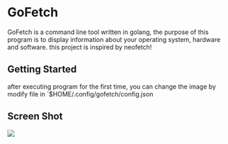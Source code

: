 # GoFetch

GoFetch is a command line tool written in golang, the purpose of this program is to display information about your operating system, hardware and software. this project is inspired by neofetch!

## Getting Started
after executing program for the first time, you can change the image by modify file in `$HOME/.config/gofetch/config.json

## Screen Shot
![](Pasted%20image%2020220529221507.png)